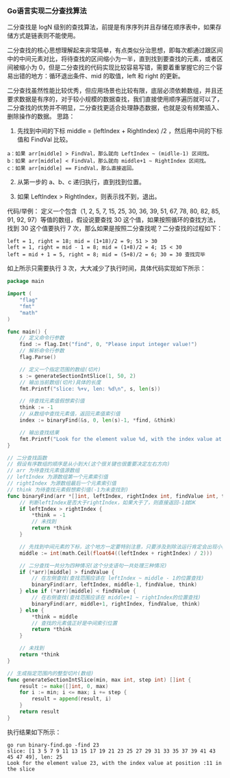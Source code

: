 ### Go语言实现二分查找算法

二分查找是 logN 级别的查找算法，前提是有序序列并且存储在顺序表中，如果存储方式是链表则不能使用。

二分查找的核心思想理解起来非常简单，有点类似分治思想，即每次都通过跟区间中的中间元素对比，将待查找的区间缩小为一半，直到找到要查找的元素，或者区间被缩小为 0，但是二分查找的代码实现比较容易写错，需要着重掌握它的三个容易出错的地方：循环退出条件、mid 的取值，left 和 right 的更新。

二分查找虽然性能比较优秀，但应用场景也比较有限，底层必须依赖数组，并且还要求数据是有序的，对于较小规模的数据查找，我们直接使用顺序遍历就可以了，二分查找的优势并不明显，二分查找更适合处理静态数据，也就是没有频繁插入、删除操作的数据。
思路：
1) 先找到中间的下标 middle = (leftIndex + RightIndex) /2 ，然后用中间的下标值和 FindVal 比较。

```text
a：如果 arr[middle] > FindVal，那么就向 LeftIndex ~ (midlle-1) 区间找。
b：如果 arr[middle] < FindVal，那么就向 middle+1 ~ RightIndex 区间找。
c：如果 arr[middle] == FindVal，那么直接返回。
```

2) 从第一步的 a、b、c 递归执行，直到找到位置。

3) 如果 LeftIndex > RightIndex，则表示找不到，退出。


代码/举例：
定义一个包含（1, 2, 5, 7, 15, 25, 30, 36, 39, 51, 67, 78, 80, 82, 85, 91, 92, 97）等值的数组，假设说要查找 30 这个值，如果按照循环的查找方法，找到 30 这个值要执行 7 次，那么如果是按照二分查找呢？二分查找的过程如下：

```text
left = 1, right = 18; mid = (1+18)/2 = 9; 51 > 30
left = 1, right = mid - 1 = 8; mid = (1+8)/2 = 4; 15 < 30
left = mid + 1 = 5, right = 8; mid = (5+8)/2 = 6; 30 = 30 查找完毕
```

如上所示只需要执行 3 次，大大减少了执行时间，具体代码实现如下所示：

```go
package main

import (
	"flag"
	"fmt"
	"math"
)

func main() {
	// 定义命令行参数
	find := flag.Int("find", 0, "Please input integer value!")
	// 解析命令行参数
	flag.Parse()

	// 定义一个指定范围的数组(切片)
	s := generateSectionIntSlice(1, 50, 2)
	// 输出当前数组(切片)具体的长度
	fmt.Printf("slice: %+v, len: %d\n", s, len(s))

	// 待查找元素值假想索引值
	think := -1
	// 从数组中查找元素值，返回元素值索引值
	index := binaryFind(&s, 0, len(s)-1, *find, &think)

	// 输出查找结果
	fmt.Printf("Look for the element value %d, with the index value at position :%d in the slice\n", *find, index)
}

// 二分查找函数
// 假设有序数组的顺序是从小到大(这个很关键也很重要决定左右方向)
// arr 为待查找元素值源数组
// leftIndex 为源数组第一个元素索引值
// rightIndex 为源数组最后一个元素索引值
// think 为待查找元素假想索引值(-1为未查找到)
func binaryFind(arr *[]int, leftIndex, rightIndex int, findValue int, think *int) int {
	// 判断leftIndex是否大于rightIndex，如果大于了，则直接返回-1就OK
	if leftIndex > rightIndex {
		*think = -1
		// 未找到
		return *think
	}

	// 先找到中间元素的下标，这个地方一定要特别注意，只要涉及到除法运行肯定会出现小数，则这里要特殊处理一下
	middle := int(math.Ceil(float64((leftIndex + rightIndex) / 2)))

	// 二分查找一共分为四种情况(这个分支语句一共处理三种情况)
	if (*arr)[middle] > findValue {
		// 在左侧查找(查找范围应该在 leftIndex ~ middle - 1的位置查找)
		binaryFind(arr, leftIndex, middle-1, findValue, think)
	} else if (*arr)[middle] < findValue {
		// 在右侧查找(查找范围应该在 middle+1 ~ rightIndex的位置查找)
		binaryFind(arr, middle+1, rightIndex, findValue, think)
	} else {
		*think = middle
		// 查找的元素值正好是中间索引位置
		return *think
	}

	// 未找到
	return *think
}

// 生成指定范围内的整型切片(数组)
func generateSectionIntSlice(min, max int, step int) []int {
	result := make([]int, 0, max)
	for i := min; i <= max; i += step {
		result = append(result, i)
	}
	return result
}
```

执行结果如下所示：

```shell
go run binary-find.go -find 23
slice: [1 3 5 7 9 11 13 15 17 19 21 23 25 27 29 31 33 35 37 39 41 43 45 47 49], len: 25
Look for the element value 23, with the index value at position :11 in the slice
```